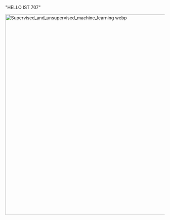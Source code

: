 "HELLO IST 707"


<img width="1347" height="633" alt="Supervised_and_unsupervised_machine_learning webp" src="https://github.com/user-attachments/assets/9b187295-5665-452a-9fc7-00d763e61eba" />
